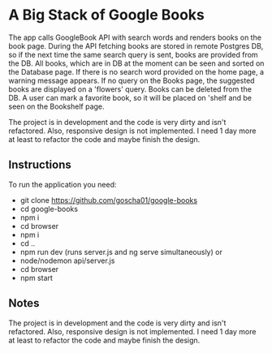 # A Big Stack of Google Books

The app calls GoogleBook API with search words and renders books on the book page. During the API fetching books are stored in remote Postgres DB, so if the next time the same search query is sent, books are provided from the DB. All books, which are in DB at the moment can be seen and sorted on the Database page. If there is no search word provided on the home page, a warning message appears. If no query on the Books page, the suggested books are displayed on a 'flowers' query. Books can be deleted from the DB. A user can mark a favorite book, so it will be placed on 'shelf and be seen on the Bookshelf page.

The project is in development and the code is very dirty and isn't refactored. Also, responsive design is not implemented. I need 1 day more at least to refactor the code and maybe finish the design.


## Instructions
To run the application you need:
- git clone https://github.com/goscha01/google-books
- cd google-books
- npm i
- cd browser
- npm i
- cd ..
- npm run dev (runs server.js and ng serve simultaneously)
or
- node/nodemon api/server.js
- cd browser
- npm start

## Notes

The project is in development and the code is very dirty and isn't refactored. Also, responsive design is not implemented. I need 1 day more at least to refactor the code and maybe finish the design.
